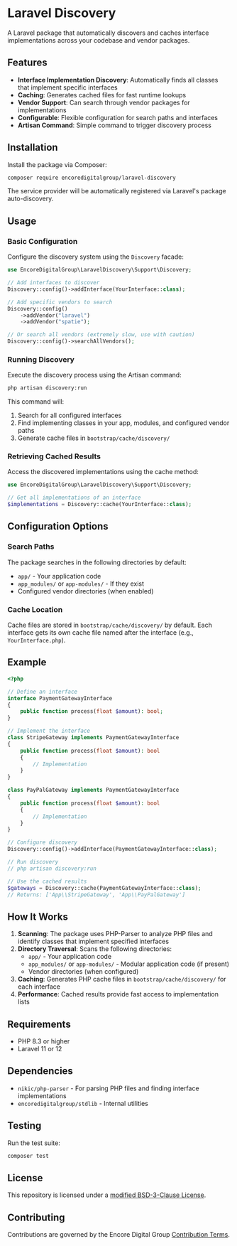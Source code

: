 # Laravel Discovery

A Laravel package that automatically discovers and caches interface implementations across your codebase and vendor packages.

## Features

- **Interface Implementation Discovery**: Automatically finds all classes that implement specific interfaces
- **Caching**: Generates cached files for fast runtime lookups
- **Vendor Support**: Can search through vendor packages for implementations
- **Configurable**: Flexible configuration for search paths and interfaces
- **Artisan Command**: Simple command to trigger discovery process

## Installation

Install the package via Composer:

```bash
composer require encoredigitalgroup/laravel-discovery
```

The service provider will be automatically registered via Laravel's package auto-discovery.

## Usage

### Basic Configuration

Configure the discovery system using the `Discovery` facade:

```php
use EncoreDigitalGroup\LaravelDiscovery\Support\Discovery;

// Add interfaces to discover
Discovery::config()->addInterface(YourInterface::class);

// Add specific vendors to search
Discovery::config()
    ->addVendor("laravel")
    ->addVendor("spatie");

// Or search all vendors (extremely slow, use with caution)
Discovery::config()->searchAllVendors();
```

### Running Discovery

Execute the discovery process using the Artisan command:

```bash
php artisan discovery:run
```

This command will:

1. Search for all configured interfaces
2. Find implementing classes in your app, modules, and configured vendor paths
3. Generate cache files in `bootstrap/cache/discovery/`

### Retrieving Cached Results

Access the discovered implementations using the cache method:

```php
use EncoreDigitalGroup\LaravelDiscovery\Support\Discovery;

// Get all implementations of an interface
$implementations = Discovery::cache(YourInterface::class);
```

## Configuration Options

### Search Paths

The package searches in the following directories by default:

- `app/` - Your application code
- `app_modules/` or `app-modules/` - If they exist
- Configured vendor directories (when enabled)

### Cache Location

Cache files are stored in `bootstrap/cache/discovery/` by default. Each interface gets its own cache file named after the interface (e.g., `YourInterface.php`).

## Example

```php
<?php

// Define an interface
interface PaymentGatewayInterface
{
    public function process(float $amount): bool;
}

// Implement the interface
class StripeGateway implements PaymentGatewayInterface
{
    public function process(float $amount): bool
    {
        // Implementation
    }
}

class PayPalGateway implements PaymentGatewayInterface
{
    public function process(float $amount): bool
    {
        // Implementation
    }
}

// Configure discovery
Discovery::config()->addInterface(PaymentGatewayInterface::class);

// Run discovery
// php artisan discovery:run

// Use the cached results
$gateways = Discovery::cache(PaymentGatewayInterface::class);
// Returns: ['App\\StripeGateway', 'App\\PayPalGateway']
```

## How It Works

1. **Scanning**: The package uses PHP-Parser to analyze PHP files and identify classes that implement specified interfaces
2. **Directory Traversal**: Scans the following directories:
    - `app/` - Your application code
    - `app_modules/` or `app-modules/` - Modular application code (if present)
    - Vendor directories (when configured)
3. **Caching**: Generates PHP cache files in `bootstrap/cache/discovery/` for each interface
4. **Performance**: Cached results provide fast access to implementation lists

## Requirements

- PHP 8.3 or higher
- Laravel 11 or 12

## Dependencies

- `nikic/php-parser` - For parsing PHP files and finding interface implementations
- `encoredigitalgroup/stdlib` - Internal utilities

## Testing

Run the test suite:

```bash
composer test
```

## License

This repository is licensed under a [modified BSD-3-Clause License](https://docs.encoredigitalgroup.com/LicenseTerms).

## Contributing

Contributions are governed by the Encore Digital Group [Contribution Terms](https://docs.encoredigitalgroup.com/Contributing/Terms).